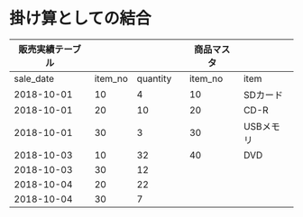 # 掛け算としての結合
| 販売実績テーブル       |        |         |   | 商品マスタ |           |
|------------------------|--------|---------|---|------------|-----------|
| sale_date              | item_no| quantity|   | item_no    | item      |
| 2018-10-01             | 10     | 4       |   | 10         | SDカード   |
| 2018-10-01             | 20     | 10      |   | 20         | CD-R      |
| 2018-10-01             | 30     | 3       |   | 30         | USBメモリ |
| 2018-10-03             | 10     | 32      |   | 40         | DVD       |
| 2018-10-03             | 30     | 12      |   |            |           |
| 2018-10-04             | 20     | 22      |   |            |           |
| 2018-10-04             | 30     | 7       |   |            |           |

